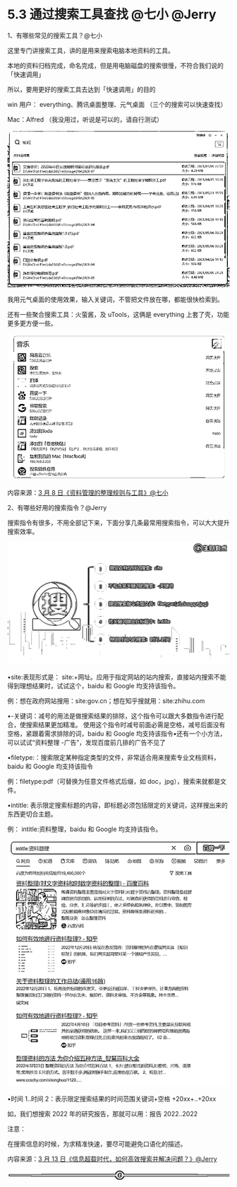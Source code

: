 # 5.3 通过搜索工具查找 @七小 @Jerry

1、有哪些常见的搜索工具？@七小

这里专门讲搜索工具，讲的是用来搜索电脑本地资料的工具。

本地的资料归档完成，命名完成，但是用电脑磁盘的搜索很慢，不符合我们说的「快速调用」

所以，要用更好的搜索工具去达到「快速调用」的目的

win 用户： everything、腾讯桌面整理、元气桌面 （三个的搜索可以快速查找）

Mac：Alfred （我没用过，听说是可以的，请自行测试）

![](img/e16c20fd487677f6203d14bc0e9b2060.png)

我用元气桌面的使用效果，输入关键词，不管把文件放在哪，都能很快检索到。

还有一些聚合搜索工具：火萤酱，及 uTools，这俩是 everything 上套了壳，功能更多更方便一些。

![](img/9c39059d6b9cfa4e280cefaa0a1a2546.png)

内容来源：[3 月 8 日《资料管理的整理规则与工具》@七小](https://shengcaiyoushu01.feishu.cn/docx/ETXtdOLyuo5I0LxrpbWcXCminAd)

2、有哪些好用的搜索指令？@Jerry

搜索指令有很多，不用全部记下来，下面分享几条最常用搜索指令，可以大大提升搜索效率。

![](img/8ca97b2da0aed7eb14de3c80b35673f4.png)

•site:表现形式是： site:+网址。应用于指定网站的站内搜索，直接站内搜索不能得到理想结果时，试试这个，baidu 和 Google 均支持该指令。

例：想在政府网站搜用：site:gov.cn；想在知乎搜就用：site:zhihu.com

•-关键词：减号的用法是做搜索结果的排除，这个指令可以跟大多数指令进行配合，使搜索结果更加精准。 使用这个指令时减号前面必需是空格，减号后面没有空格，紧跟着需求排除的词，baidu 和 Google 均支持该指令•还有一个小方法，可以试试“资料整理 -广告”，发现百度前几排的广告不见了

•filetype:：搜索限定某种指定类型的文件，非常适合用来搜索专业文档资料，baidu 和 Google 均支持该指令

例：filetype:pdf（可替换为任意文件格式后缀，如 doc，jpg），搜索来就都是文件。

•intitle: 表示限定搜索标题的内容，即标题必须包括限定的关键词，这样搜出来的东西更切合主题。

例： intitle:资料整理，baidu 和 Google 均支持该指令。

![](img/68d7864b0c387f35ff1df2a444ba4771.png)

•时间 1..时间 2：表示限定搜索结果的时间范围关键词+空格 +20xx+..+20xx

如，我们想搜索 2022 年的研究报告，那就可以用：报告 2022..2022

注意：

在搜索信息的时候，为求精准快速，要尽可能避免口语化的描述。

内容来源：[3 月 13 日《信息超载时代，如何高效搜索并解决问题？》@Jerry](https://shengcaiyoushu01.feishu.cn/docx/OySOdxU2Ko40kNxauTCcOQoWntc)

![](img/48cd64468259b66cdf739684899464c9.png)